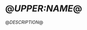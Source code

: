 <!-- Uncomment to get a badge once the crate is published.
[![Alire](https://img.shields.io/endpoint?url=https://alire.ada.dev/badges/@_LOWER:NAME_@.json)](https://alire.ada.dev/crates/@_LOWER:NAME_@.html)
-->

# @_UPPER:NAME_@

@_DESCRIPTION_@